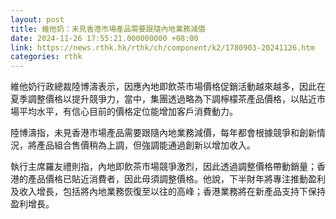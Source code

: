 ```yaml
---
layout: post
title: 維他奶：未見香港市場產品需要跟隨內地業務減價
date: 2024-11-26 17:55:21.000000000 +08:00
link: https://news.rthk.hk/rthk/ch/component/k2/1780903-20241126.htm
categories: rthk
---
```


維他奶行政總裁陸博濤表示，因應內地即飲茶市場價格促銷活動越來越多，因此在夏季調整價格以提升競爭力，當中，集團透過略為下調檸檬茶產品價格，以貼近市場平均水平，有信心目前的價格定位能增加客戶消費動力。

陸博濤指，未見香港市場產品需要跟隨內地業務減價，每年都會根據競爭和創新情況，將產品組合售價稍為上調，但強調能通過創新以增加收入。

執行主席羅友禮則指，內地即飲茶市場競爭激烈，因此透過調整價格帶動銷量；香港的產品價格已貼近消費者，因此毋須調整價格。他說，下半財年將專注推動盈利及收入增長，包括將內地業務恢復至以往的高峰；香港業務將在新產品支持下保持盈利增長。
